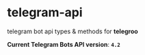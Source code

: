 # telegram-api

telegram bot api types & methods for **telegroo**

**Current Telegram Bots API version**: **`4.2`**